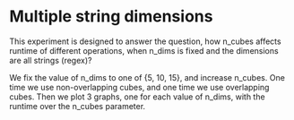 # Multiple string dimensions
This experiment is designed to answer the question, 
how n_cubes affects runtime of different operations, when n_dims is fixed and the dimensions are all strings (regex)?

We fix the value of n_dims to one of {5, 10, 15}, and increase n_cubes.
One time we use non-overlapping cubes, and one time we use overlapping cubes.
Then we plot 3 graphs, one for each value of n_dims, with the runtime over the n_cubes parameter.
